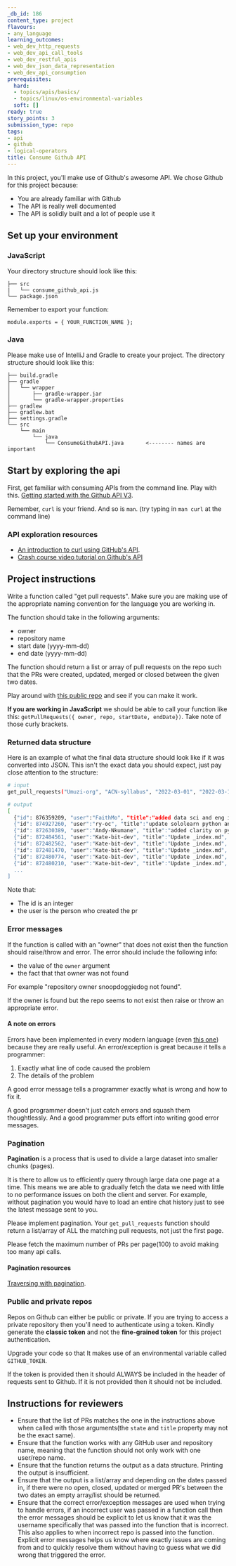 ```yaml
---
_db_id: 186
content_type: project
flavours:
- any_language
learning_outcomes:
- web_dev_http_requests
- web_dev_api_call_tools
- web_dev_restful_apis
- web_dev_json_data_representation
- web_dev_api_consumption
prerequisites:
  hard:
  - topics/apis/basics/
  - topics/linux/os-environmental-variables
  soft: []
ready: true
story_points: 3
submission_type: repo
tags:
- api
- github
- logical-operators
title: Consume Github API
---
```


In this project, you'll make use of Github's awesome API. We chose Github for this project because:

- You are already familiar with Github
- The API is really well documented
- The API is solidly built and a lot of people use it

## Set up your environment

### JavaScript

Your directory structure should look like this:

```
├── src
|   └── consume_github_api.js
└── package.json
```

Remember to export your function:

```
module.exports = { YOUR_FUNCTION_NAME };
```

### Java

Please make use of IntelliJ and Gradle to create your project. The directory structure should look like this:

```
├── build.gradle
├── gradle
│   └── wrapper
│       ├── gradle-wrapper.jar
│       └── gradle-wrapper.properties
├── gradlew
├── gradlew.bat
├── settings.gradle
└── src
    └── main
        └── java
            └── ConsumeGithubAPI.java       <-------- names are important
```

## Start by exploring the api

First, get familiar with consuming APIs from the command line. Play with this. [Getting started with the Github API V3](https://developer.github.com/v3/guides/getting-started/).

Remember, `curl` is your friend. And so is `man`. (try typing in `man curl` at the command line)

### API exploration resources

- [An introduction to curl using GitHub's API](https://gist.github.com/tazjel/8735770).
- [Crash course video tutorial on Github's API](https://www.youtube.com/watch?v=5QlE6o-iYcE)

## Project instructions

Write a function called "get pull requests". Make sure you are making use of the appropriate naming convention for the language you are working in.

The function should take in the following arguments:

- owner
- repository name
- start date (yyyy-mm-dd)
- end date (yyyy-mm-dd)

The function should return a list or array of pull requests on the repo such that the PRs were created, updated, merged or closed between the given two dates.

Play around with [this public repo](https://github.com/Umuzi-org/ACN-syllabus) and see if you can make it work.


**If you are working in JavaScript** we should be able to call your function like this: `getPullRequests({ owner, repo, startDate, endDate})`. Take note of those curly brackets.

### Returned data structure

Here is an example of what the final data structure should look like if it was converted into JSON. This isn't the exact data you should expect, just pay close attention to the structure:

```bash
# input
get_pull_requests("Umuzi-org", "ACN-syllabus", "2022-03-01", "2022-03-10")

# output
[
  {"id": 876359209, "user":"FaithMo", "title":"added data sci and eng info", "state":"open", "created_at":"2022-03-10"},
  {"id": 874927260, "user":"ry-oc", "title":"update sololearn python and all contentlinks etc", "state":"closed", "created_at": "2022-03-09"},
  {"id": 872630389, "user":"Andy-Nkumane", "title":"added clarity on python error raising", "state":"open", "created_at":"2022-03-07"},
  {"id": 872484561, "user":"Kate-bit-dev", "title":"Update _index.md", "state":"closed", "created_at":"2022-03-06"},
  {"id": 872482562, "user":"Kate-bit-dev", "title":"Update _index.md", "state":"open", "created_at":"2022-03-06"},
  {"id": 872481470, "user":"Kate-bit-dev", "title":"Update _index.md", "state":"closed", "created_at":"2022-03-06"},
  {"id": 872480774, "user":"Kate-bit-dev", "title":"Update _index.md", "state":"closed", "created_at":"2022-03-06"},
  {"id": 872480210, "user":"Kate-bit-dev", "title":"Update _index.md", "state":"closed", "created_at":"2022-03-06"},
  ...
]
```

Note that:

- The id is an integer
- the user is the person who created the pr


### Error messages 

If the function is called with an "owner" that does not exist then the function should raise/throw and error. The error should include the following info:

- the value of the `owner` argument
- the fact that that owner was not found 

For example "repository owner snoopdoggiedog not found".  

If the owner is found but the repo seems to not exist then raise or throw an appropriate error.

#### A note on errors

Errors have been implemented in every modern language (even [this one](https://esolangs.org/wiki/COW)) because they are really useful. An error/exception is great because it tells a programmer:

1. Exactly what line of code caused the problem
2. The details of the problem 

A good error message tells a programmer exactly what is wrong and how to fix it.

A good programmer doesn't just catch errors and squash them thoughtlessly.  And a good programmer puts effort into writing good error messages.

### Pagination

**Pagination** is a process that is used to divide a large dataset into smaller chunks (pages).

It is there to allow us to efficiently query through large data one page at a time.
This means we are able to gradually fetch the data we need with little to no performance issues on both the client and server.
For example, without pagination you would have to load an entire chat history just to see the latest message sent to you.

Please implement pagination. Your `get_pull_requests` function should return a list/array of ALL the matching pull requests, not just the first page.

Please fetch the maximum number of PRs per page(100) to avoid making too many api calls.

#### Pagination resources 

[Traversing with pagination](https://docs.github.com/en/rest/guides/traversing-with-pagination#basics-of-pagination).

### Public and private repos

Repos on Github can either be public or private. If you are trying to access a private repository then you'll need to authenticate using a token. Kindly generate the **classic token** and not the **fine-grained token** for this project authentication.

Upgrade your code so that It makes use of an environmental variable called `GITHUB_TOKEN`. 

If the token is provided then it should ALWAYS be included in the header of requests sent to Github. If it is not provided then it should not be included. 

## Instructions for reviewers

- Ensure that the list of PRs matches the one in the instructions above when called with those arguments(the `state` and `title` property may not be the exact same).
- Ensure that the function works with any GitHub user and repository name, meaning that the function should not only work with one user/repo name.
- Ensure that the function returns the output as a data structure. Printing the output is insufficient.
- Ensure that the output is a list/array and depending on the dates passed in, if there were no open, closed, updated or merged PR's between the two dates an empty array/list should be returned.
- Ensure that the correct error/exception messages are used when trying to handle errors, if an incorrect user was passed in a function call then the error messages should be explicit to let us know that it was the username specifically that was passed into the function that is incorrect. This also applies to when incorrect repo is passed into the function. Explicit error messages helps us know where exactly issues are coming from and to quickly resolve them without having to guess what we did wrong that triggered the error.
